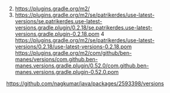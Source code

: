 2. https://plugins.gradle.org/m2/
4. https://plugins.gradle.org/m2/se/patrikerdes/use-latest-versions/se.patrikerdes.use-latest-versions.gradle.plugin/0.2.18/se.patrikerdes.use-latest-versions.gradle.plugin-0.2.18.pom
   4  https://plugins.gradle.org/m2/se/patrikerdes/use-latest-versions/0.2.18/use-latest-versions-0.2.18.pom
   https://plugins.gradle.org/m2/com/github/ben-manes/versions/com.github.ben-manes.versions.gradle.plugin/0.52.0/com.github.ben-manes.versions.gradle.plugin-0.52.0.pom

https://github.com/nagkumar/java/packages/2593398/versions